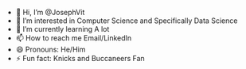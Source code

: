 - 👋 Hi, I’m @JosephVit
- 👀 I’m interested in Computer Science and Specifically Data Science
- 🌱 I’m currently learning A lot
- 📫 How to reach me Email/LinkedIn
- 😄 Pronouns: He/Him
- ⚡ Fun fact: Knicks and Buccaneers Fan



